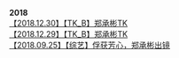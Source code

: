 **2018**               
[【2018.12.30】【TK_B】郑承彬TK](https://weibo.com/7328309276/IfLxIxFp8)                      
[【2018.12.29】【TK_B】郑承彬TK](https://weibo.com/7328309276/IfLwJFhOT)                  
[【2018.09.25】【综艺】俘获芳心，郑承彬出镜](https://weibo.com/7328309276/IiUrf1PY8)                            
